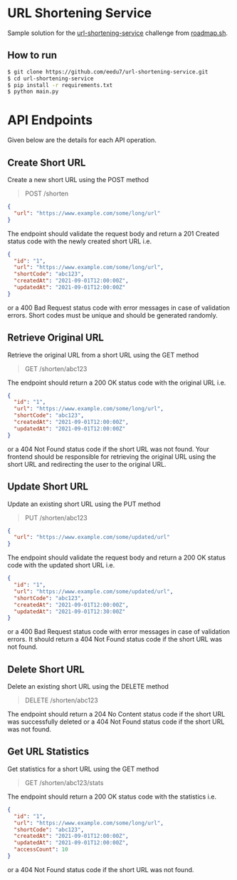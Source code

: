 # URL Shortening Service

Sample solution for the [url-shortening-service](https://roadmap.sh/projects/url-shortening-service) challenge from [roadmap.sh](https://roadmap.sh/).

## How to run

```bash
$ git clone https://github.com/eedu7/url-shortening-service.git
$ cd url-shortening-service
$ pip install -r requirements.txt
$ python main.py
```

# API Endpoints
Given below are the details for each API operation.

## Create Short URL
Create a new short URL using the POST method

> POST /shorten

```json
{
  "url": "https://www.example.com/some/long/url"
}
```
The endpoint should validate the request body and return a 201 Created status code with the newly created short URL i.e.
```json
{
  "id": "1",
  "url": "https://www.example.com/some/long/url",
  "shortCode": "abc123",
  "createdAt": "2021-09-01T12:00:00Z",
  "updatedAt": "2021-09-01T12:00:00Z"
}
```
or a 400 Bad Request status code with error messages in case of validation errors. Short codes must be unique and should be generated randomly.

## Retrieve Original URL
Retrieve the original URL from a short URL using the GET method

> GET /shorten/abc123

The endpoint should return a 200 OK status code with the original URL i.e.
```json
{
  "id": "1",
  "url": "https://www.example.com/some/long/url",
  "shortCode": "abc123",
  "createdAt": "2021-09-01T12:00:00Z",
  "updatedAt": "2021-09-01T12:00:00Z"
}
```
or a 404 Not Found status code if the short URL was not found. Your frontend should be responsible for retrieving the original URL using the short URL and redirecting the user to the original URL.

## Update Short URL
Update an existing short URL using the PUT method

> PUT /shorten/abc123

```json
{
  "url": "https://www.example.com/some/updated/url"
}
```
The endpoint should validate the request body and return a 200 OK status code with the updated short URL i.e.
```json
{
  "id": "1",
  "url": "https://www.example.com/some/updated/url",
  "shortCode": "abc123",
  "createdAt": "2021-09-01T12:00:00Z",
  "updatedAt": "2021-09-01T12:30:00Z"
}
```
or a 400 Bad Request status code with error messages in case of validation errors. It should return a 404 Not Found status code if the short URL was not found.

## Delete Short URL
Delete an existing short URL using the DELETE method

> DELETE /shorten/abc123

The endpoint should return a 204 No Content status code if the short URL was successfully deleted or a 404 Not Found status code if the short URL was not found.

## Get URL Statistics
Get statistics for a short URL using the GET method

> GET /shorten/abc123/stats

The endpoint should return a 200 OK status code with the statistics i.e.
```json
{
  "id": "1",
  "url": "https://www.example.com/some/long/url",
  "shortCode": "abc123",
  "createdAt": "2021-09-01T12:00:00Z",
  "updatedAt": "2021-09-01T12:00:00Z",
  "accessCount": 10
}
```
or a 404 Not Found status code if the short URL was not found.

